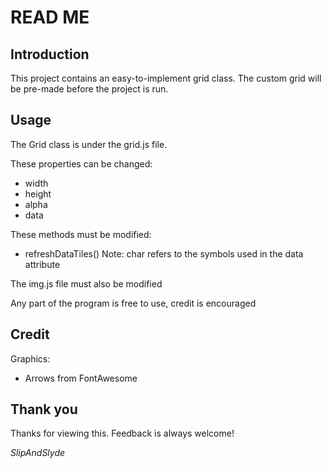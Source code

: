 # READ ME

## Introduction
This project contains an easy-to-implement grid class. The custom grid will be pre-made before the project is run.

## Usage
The Grid class is under the grid.js file.

These properties can be changed:
- width
- height
- alpha
- data

These methods must be modified:
- refreshDataTiles()
Note: char refers to the symbols used in the data attribute

The img.js file must also be modified

Any part of the program is free to use, credit is encouraged

## Credit
Graphics:
- Arrows from FontAwesome

## Thank you
Thanks for viewing this. Feedback is always welcome!

*SlipAndSlyde*
